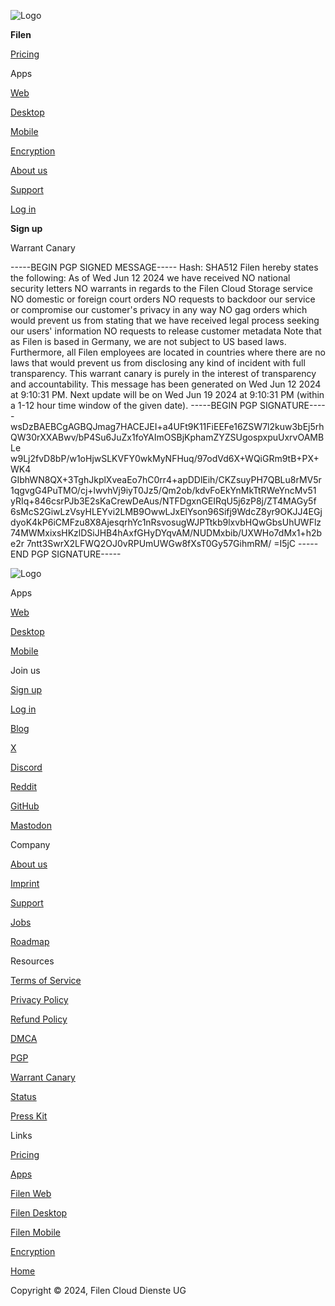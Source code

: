 ![Logo](/images/logo_light.svg)

**Filen**

[Pricing](https://filen.io/pricing)

Apps

[Web](https://filen.io/apps/web)

[Desktop](https://filen.io/apps/desktop)

[Mobile](https://filen.io/apps/mobile)

[Encryption](https://filen.io/encryption)

[About us](https://filen.io/about)

[Support](https://filen.io/support)

[Log in](https://drive.filen.io/login)

**Sign up**

Warrant Canary

\-----BEGIN PGP SIGNED MESSAGE----- Hash: SHA512 Filen hereby states the following: As of Wed Jun 12 2024 we have received NO national security letters NO warrants in regards to the Filen Cloud Storage service NO domestic or foreign court orders NO requests to backdoor our service or compromise our customer's privacy in any way NO gag orders which would prevent us from stating that we have received legal process seeking our users' information NO requests to release customer metadata Note that as Filen is based in Germany, we are not subject to US based laws. Furthermore, all Filen employees are located in countries where there are no laws that would prevent us from disclosing any kind of incident with full transparency. This warrant canary is purely in the interest of transparency and accountability. This message has been generated on Wed Jun 12 2024 at 9:10:31 PM. Next update will be on Wed Jun 19 2024 at 9:10:31 PM (within a 1-12 hour time window of the given date). -----BEGIN PGP SIGNATURE----- wsDzBAEBCgAGBQJmag7HACEJEI+a4UFt9K11FiEEFe16ZSW7l2kuw3bEj5rh QW30rXXABwv/bP4Su6JuZx1foYAImOSBjKphamZYZSUgospxpuUxrvOAMBLe w9Lj2fvD8bP/w1oHjwSLKVFY0wkMyNFHuq/97odVd6X+WQiGRm9tB+PX+WK4 GIbhWN8QX+3TghJkplXveaEo7hC0rr4+apDDlEih/CKZsuyPH7QBLu8rMV5r 1qgvgG4PuTMO/cj+lwvhVj9iyT0Jz5/Qm2ob/kdvFoEkYnMkTtRWeYncMv51 yRIq+846csrPJb3E2sKaCrewDeAus/NTFDgxnGEIRqU5j6zP8j/ZT4MAGy5f 6sMcS2GiwLzVsyHLEYvi2LMB9OwwLJxElYson96Sifj9WdcZ8yr9OKJJ4EGj dyoK4kP6iCMFzu8X8AjesqrhYc1nRsvosugWJPTtkb9lxvbHQwGbsUhUWFlz 74MWMxixsHKzlDSiJHB4hAxfGHyDYqvAM/NUDMxbib/UXWHo7dMx1+h2be2r 7ntt3SwrX2LFWQ2OJ0vRPUmUWGw8fXsT0Gy57GihmRM/ =I5jC -----END PGP SIGNATURE-----

![Logo](/images/logo_light.svg)

Apps

[Web](https://filen.io/apps/web)

[Desktop](https://filen.io/apps/desktop)

[Mobile](https://filen.io/apps/mobile)

Join us

[Sign up](https://drive.filen.io/register)

[Log in](https://drive.filen.io/login)

[Blog](https://blog.filen.io/)

[X](https://x.com/filen_io)

[Discord](https://discord.gg/A9cxbuA)

[Reddit](https://www.reddit.com/r/filen_io)

[GitHub](https://github.com/FilenCloudDienste)

[Mastodon](https://fosstodon.org/@filen)

Company

[About us](https://filen.io/about)

[Imprint](https://filen.io/imprint)

[Support](https://filen.io/support)

[Jobs](https://filen.io/jobs)

[Roadmap](https://filen.io/roadmap)

Resources

[Terms of Service](https://filen.io/terms)

[Privacy Policy](https://filen.io/privacy)

[Refund Policy](https://filen.io/refund-policy)

[DMCA](https://filen.io/dmca)

[PGP](https://filen.io/pgp)

[Warrant Canary](https://filen.io/warrant-canary)

[Status](https://status.filen.io/)

[Press Kit](https://cdn.filen.io/PressKit.zip)

Links

[Pricing](https://filen.io/pricing)

[Apps](https://filen.io/apps)

[Filen Web](https://filen.io/apps/web)

[Filen Desktop](https://filen.io/apps/desktop)

[Filen Mobile](https://filen.io/apps/mobile)

[Encryption](https://filen.io/encryption)

[Home](https://filen.io/)

Copyright © 2024, Filen Cloud Dienste UG